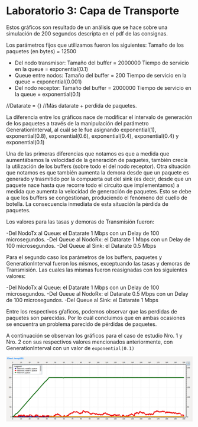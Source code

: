 # Laboratorio 3: Capa de Transporte

Estos gráficos son resultado de un análisis que se hace sobre una simulación de 200 segundos descripta en el pdf de las consignas. 

Los parámetros fijos que utilizamos fueron los siguientes:
Tamaño de los paquetes (en bytes) = 12500
- Del nodo transmisor:
	Tamaño del buffer = 2000000
	Tiempo de servicio en la queue = exponential(0.1)
- Queue entre nodos:
	Tamaño del buffer = 200
	Tiempo de servicio en la queue = exponential(0.001)
- Del nodo receptor:
	Tamaño del buffer = 2000000
	Tiempo de servicio en la queue = exponential(0.1)

//Datarate = {}
//Más datarate + perdida de paquetes.

La diferencia entre los gráficos nace de modificar el intervalo de generación de los paquetes a través de la manipulación del parámetro GenerationInterval, al cuál se le fue asignando exponential(1), exponential(0.8), exponential(0.6), exponential(0.4), exponential(0.4) y exponential(0.1)

Una de las primeras diferencias que notamos es que a medida que aumentábamos la velocidad de la generación de paquetes, también crecía la utilización de los buffers (sobre todo el del nodo receptor).
Otra situación que notamos es que también aumenta la demora desde que un paquete es generado y trasmitido por la compuerta out del sink (es decir, desde que un paquete nace hasta que recorre todo el circuito que implementamos) a medida que aumenta la velocidad de generación de paquetes. Esto se debe a que los buffers se congestionan, produciendo el fenómeno del cuello de botella. La consecuencia inmediata de esta situación la pérdida de paquetes.

Los valores para las tasas y demoras de Transmisión fueron:

-Del NodoTx al Queue: el Datarate 1 Mbps con un Delay de 100 microsegundos.
-Del Queue al NodoRx: el Datarate 1 Mbps con un Delay de 100 microsegundos. 
-Del Queue al Sink: el Datarate 0.5 Mbps


Para el segundo caso los parámetros de los buffers, paquetes y GenerationInterval fueron los mismos, exceptuando las tasas y demoras de Transmisión. Las cuales las mismas fueron reasignadas con los siguientes valores:

-Del NodoTx al Queue: el Datarate 1 Mbps con un Delay de 100 microsegundos.
-Del Queue al NodoRx: el Datarate 0.5 Mbps con un Delay de 100 microsegundos. 
-Del Queue al Sink: el Datarate 1 Mbps

Entre los respectivos gŕaficos, podemos observar que las perdidas de paquetes son parecidas. Por lo cuál concluimos que en ambas ocasiones se encuentra un problema parecido de pérdidas de paquetes.

A continuación se observan los gráficos para el caso de estudio Nro. 1 y Nro. 2 con sus respectivos valores mencionados anteriormente, con
GenerationInterval con un valor de `exponential(0.1)`

![Caso de Estudio 2](/Prueba/img_estudio_2/generationInterval01.png)
